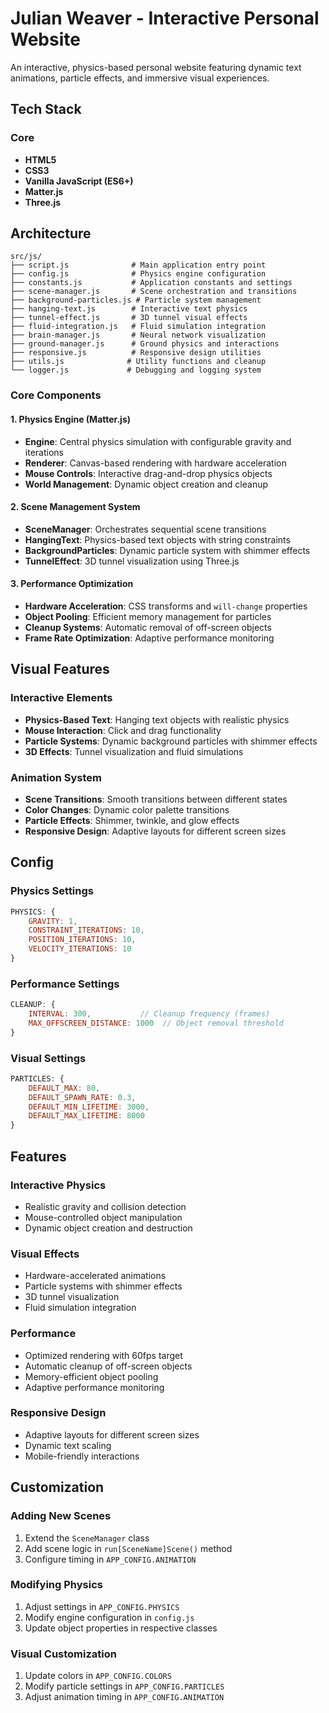 # Julian Weaver - Interactive Personal Website

An interactive, physics-based personal website featuring dynamic text animations, particle effects, and immersive visual experiences.

## Tech Stack

### Core
- **HTML5**
- **CSS3**
- **Vanilla JavaScript (ES6+)** 
- **Matter.js**
- **Three.js**

## Architecture

```
src/js/
├── script.js              # Main application entry point
├── config.js              # Physics engine configuration
├── constants.js           # Application constants and settings
├── scene-manager.js       # Scene orchestration and transitions
├── background-particles.js # Particle system management
├── hanging-text.js        # Interactive text physics
├── tunnel-effect.js       # 3D tunnel visual effects
├── fluid-integration.js   # Fluid simulation integration
├── brain-manager.js       # Neural network visualization
├── ground-manager.js      # Ground physics and interactions
├── responsive.js          # Responsive design utilities
├── utils.js              # Utility functions and cleanup
└── logger.js             # Debugging and logging system
```

### Core Components

#### 1. Physics Engine (Matter.js)
- **Engine**: Central physics simulation with configurable gravity and iterations
- **Renderer**: Canvas-based rendering with hardware acceleration
- **Mouse Controls**: Interactive drag-and-drop physics objects
- **World Management**: Dynamic object creation and cleanup

#### 2. Scene Management System
- **SceneManager**: Orchestrates sequential scene transitions
- **HangingText**: Physics-based text objects with string constraints
- **BackgroundParticles**: Dynamic particle system with shimmer effects
- **TunnelEffect**: 3D tunnel visualization using Three.js

#### 3. Performance Optimization
- **Hardware Acceleration**: CSS transforms and `will-change` properties
- **Object Pooling**: Efficient memory management for particles
- **Cleanup Systems**: Automatic removal of off-screen objects
- **Frame Rate Optimization**: Adaptive performance monitoring

## Visual Features

### Interactive Elements
- **Physics-Based Text**: Hanging text objects with realistic physics
- **Mouse Interaction**: Click and drag functionality
- **Particle Systems**: Dynamic background particles with shimmer effects
- **3D Effects**: Tunnel visualization and fluid simulations

### Animation System
- **Scene Transitions**: Smooth transitions between different states
- **Color Changes**: Dynamic color palette transitions
- **Particle Effects**: Shimmer, twinkle, and glow effects
- **Responsive Design**: Adaptive layouts for different screen sizes

## Config

### Physics Settings
```javascript
PHYSICS: {
    GRAVITY: 1,
    CONSTRAINT_ITERATIONS: 10,
    POSITION_ITERATIONS: 10,
    VELOCITY_ITERATIONS: 10
}
```

### Performance Settings
```javascript
CLEANUP: {
    INTERVAL: 300,           // Cleanup frequency (frames)
    MAX_OFFSCREEN_DISTANCE: 1000  // Object removal threshold
}
```

### Visual Settings
```javascript
PARTICLES: {
    DEFAULT_MAX: 80,
    DEFAULT_SPAWN_RATE: 0.3,
    DEFAULT_MIN_LIFETIME: 3000,
    DEFAULT_MAX_LIFETIME: 8000
}
```

## Features

### Interactive Physics
- Realistic gravity and collision detection
- Mouse-controlled object manipulation
- Dynamic object creation and destruction

### Visual Effects
- Hardware-accelerated animations
- Particle systems with shimmer effects
- 3D tunnel visualization
- Fluid simulation integration

### Performance
- Optimized rendering with 60fps target
- Automatic cleanup of off-screen objects
- Memory-efficient object pooling
- Adaptive performance monitoring

### Responsive Design
- Adaptive layouts for different screen sizes
- Dynamic text scaling
- Mobile-friendly interactions

## Customization

### Adding New Scenes
1. Extend the `SceneManager` class
2. Add scene logic in `run[SceneName]Scene()` method
3. Configure timing in `APP_CONFIG.ANIMATION`

### Modifying Physics
1. Adjust settings in `APP_CONFIG.PHYSICS`
2. Modify engine configuration in `config.js`
3. Update object properties in respective classes

### Visual Customization
1. Update colors in `APP_CONFIG.COLORS`
2. Modify particle settings in `APP_CONFIG.PARTICLES`
3. Adjust animation timing in `APP_CONFIG.ANIMATION`